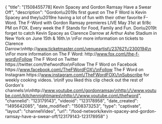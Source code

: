 {
    "title": "[1508455778] Kevin Spacey and Gordon Ramsay Have a Swear Off",
    "description": "Gordon\u2019s first guest on The F Word is Kevin Spacey and they\u2019re having a lot of fun with their other favorite F-Word. The F-Word with Gordon Ramsay premieres LIVE May 31st at 9\/8c PM on FOX. Every week the F Stands for Food, Family and Fun. Don\u2019t forget to catch Kevin Spacey as Clarence Darrow at Arthur Ashe Stadium in New York on June 15th & 16th.\n \nFor more information on tickets to Clarence Darrow:\nhttp:\/\/www.ticketmaster.com\/venueartist\/237621\/2300194\n \nFor more information on The F Word: http:\/\/www.fox.com\/the-f-word\nFollow The F Word on Twitter https:\/\/twitter.com\/thefwordfox\nFollow The F Word on Facebook https:\/\/www.facebook.com\/TheFWordFOX\/\nFollow The F Word on Instagram  https:\/\/www.instagram.com\/TheFWordFOX\/\nSubscribe for weekly cooking videos. \n\nIf you liked this clip check out the rest of Gordon's channels:\n\nhttp:\/\/www.youtube.com\/gordonramsay\nhttp:\/\/www.youtube.com\/kitchennightmares\nhttp:\/\/www.youtube.com\/thefword",
    "channelid": "123179143",
    "videoid": "123178958",
    "date_created": "1495642085",
    "date_modified": "1508373253",
    "type": "captivate",
    "layout": "channelVideo",
    "url": "\/food-network\/kevin-spacey-and-gordon-ramsay-have-a-swear-off\/123179143-123178958"
}